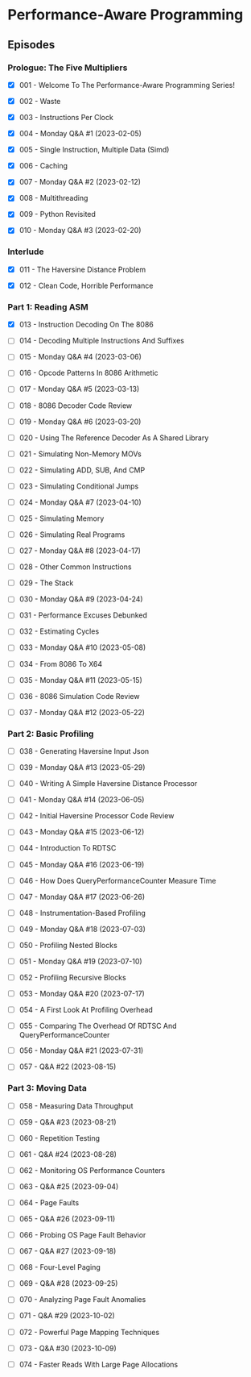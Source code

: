 # Performance-Aware Programming

## Episodes

### Prologue: The Five Multipliers

- [x] 001 - Welcome To The Performance-Aware Programming Series!

- [x] 002 - Waste

- [x] 003 - Instructions Per Clock

- [x] 004 - Monday Q&A #1 (2023-02-05)

- [x] 005 - Single Instruction, Multiple Data (Simd)

- [x] 006 - Caching

- [x] 007 - Monday Q&A #2 (2023-02-12)

- [x] 008 - Multithreading

- [x] 009 - Python Revisited

- [x] 010 - Monday Q&A #3 (2023-02-20)

### Interlude

- [x] 011 - The Haversine Distance Problem

- [x] 012 - Clean Code, Horrible Performance

### Part 1: Reading ASM

- [x] 013 - Instruction Decoding On The 8086

- [ ] 014 - Decoding Multiple Instructions And Suffixes

- [ ] 015 - Monday Q&A #4 (2023-03-06)

- [ ] 016 - Opcode Patterns In 8086 Arithmetic

- [ ] 017 - Monday Q&A #5 (2023-03-13)

- [ ] 018 - 8086 Decoder Code Review

- [ ] 019 - Monday Q&A #6 (2023-03-20)

- [ ] 020 - Using The Reference Decoder As A Shared Library

- [ ] 021 - Simulating Non-Memory MOVs

- [ ] 022 - Simulating ADD, SUB, And CMP

- [ ] 023 - Simulating Conditional Jumps

- [ ] 024 - Monday Q&A #7 (2023-04-10)

- [ ] 025 - Simulating Memory

- [ ] 026 - Simulating Real Programs

- [ ] 027 - Monday Q&A #8 (2023-04-17)

- [ ] 028 - Other Common Instructions

- [ ] 029 - The Stack

- [ ] 030 - Monday Q&A #9 (2023-04-24)

- [ ] 031 - Performance Excuses Debunked

- [ ] 032 - Estimating Cycles

- [ ] 033 - Monday Q&A #10 (2023-05-08)

- [ ] 034 - From 8086 To X64

- [ ] 035 - Monday Q&A #11 (2023-05-15)

- [ ] 036 - 8086 Simulation Code Review

- [ ] 037 - Monday Q&A #12 (2023-05-22)

### Part 2: Basic Profiling

- [ ] 038 - Generating Haversine Input Json

- [ ] 039 - Monday Q&A #13 (2023-05-29)

- [ ] 040 - Writing A Simple Haversine Distance Processor

- [ ] 041 - Monday Q&A #14 (2023-06-05)

- [ ] 042 - Initial Haversine Processor Code Review

- [ ] 043 - Monday Q&A #15 (2023-06-12)

- [ ] 044 - Introduction To RDTSC

- [ ] 045 - Monday Q&A #16 (2023-06-19)

- [ ] 046 - How Does QueryPerformanceCounter Measure Time

- [ ] 047 - Monday Q&A #17 (2023-06-26)

- [ ] 048 - Instrumentation-Based Profiling

- [ ] 049 - Monday Q&A #18 (2023-07-03)

- [ ] 050 - Profiling Nested Blocks

- [ ] 051 - Monday Q&A #19 (2023-07-10)

- [ ] 052 - Profiling Recursive Blocks

- [ ] 053 - Monday Q&A #20 (2023-07-17)

- [ ] 054 - A First Look At Profiling Overhead

- [ ] 055 - Comparing The Overhead Of RDTSC And QueryPerformanceCounter

- [ ] 056 - Monday Q&A #21 (2023-07-31)

- [ ] 057 - Q&A #22 (2023-08-15)

### Part 3: Moving Data

- [ ] 058 - Measuring Data Throughput

- [ ] 059 - Q&A #23 (2023-08-21)

- [ ] 060 - Repetition Testing

- [ ] 061 - Q&A #24 (2023-08-28)

- [ ] 062 - Monitoring OS Performance Counters

- [ ] 063 - Q&A #25 (2023-09-04)

- [ ] 064 - Page Faults

- [ ] 065 - Q&A #26 (2023-09-11)

- [ ] 066 - Probing OS Page Fault Behavior

- [ ] 067 - Q&A #27 (2023-09-18)

- [ ] 068 - Four-Level Paging

- [ ] 069 - Q&A #28 (2023-09-25)

- [ ] 070 - Analyzing Page Fault Anomalies

- [ ] 071 - Q&A #29 (2023-10-02)

- [ ] 072 - Powerful Page Mapping Techniques

- [ ] 073 - Q&A #30 (2023-10-09)

- [ ] 074 - Faster Reads With Large Page Allocations
